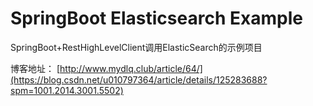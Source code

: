 # SpringBoot Elasticsearch Example

SpringBoot+RestHighLevelClient调用ElasticSearch的示例项目

博客地址： [http://www.mydlq.club/article/64/](https://blog.csdn.net/u010797364/article/details/125283688?spm=1001.2014.3001.5502)
